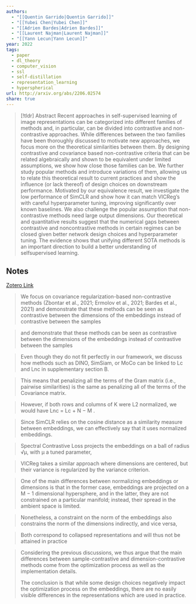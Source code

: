 ```yaml
---
authors:
  - "[[Quentin Garrido|Quentin Garrido]]"
  - "[[Yubei Chen|Yubei Chen]]"
  - "[[Adrien Bardes|Adrien Bardes]]"
  - "[[Laurent Najman|Laurent Najman]]"
  - "[[Yann Lecun|Yann Lecun]]"
year: 2022
tags:
  - paper
  - dl_theory
  - computer_vision
  - ssl
  - self-distillation
  - representation_learning
  - hyperspherical
url: http://arxiv.org/abs/2206.02574
share: true
---
```



> [!tldr] Abstract
> Recent approaches in self-supervised learning of image representations can be categorized into different families of methods and, in particular, can be divided into contrastive and non-contrastive approaches. While differences between the two families have been thoroughly discussed to motivate new approaches, we focus more on the theoretical similarities between them. By designing contrastive and covariance based non-contrastive criteria that can be related algebraically and shown to be equivalent under limited assumptions, we show how close those families can be. We further study popular methods and introduce variations of them, allowing us to relate this theoretical result to current practices and show the influence (or lack thereof) of design choices on downstream performance. Motivated by our equivalence result, we investigate the low performance of SimCLR and show how it can match VICReg’s with careful hyperparameter tuning, improving significantly over known baselines. We also challenge the popular assumption that non-contrastive methods need large output dimensions. Our theoretical and quantitative results suggest that the numerical gaps between contrastive and noncontrastive methods in certain regimes can be closed given better network design choices and hyperparameter tuning. The evidence shows that unifying different SOTA methods is an important direction to build a better understanding of selfsupervised learning.



## Notes

[Zotero Link](zotero://select/library/items/K63HST33)




> We focus on covariance regularization-based non-contrastive methods (Zbontar et al., 2021; Ermolov et al., 2021; Bardes et al., 2021) and demonstrate that these methods can be seen as contrastive between the dimensions of the embeddings instead of contrastive between the samples

> and demonstrate that these methods can be seen as contrastive between the dimensions of the embeddings instead of contrastive between the samples

> Even though they do not fit perfectly in our framework, we discuss how methods such as DINO, SimSiam, or MoCo can be linked to Lc and Lnc in supplementary section B.

> This means that penalizing all the terms of the Gram matrix (i.e., pairwise similarities) is the same as penalizing all of the terms of the Covariance matrix.


> However, if both rows and columns of K were L2 normalized, we would have Lnc = Lc + N − M .

> Since SimCLR relies on the cosine distance as a similarity measure between embeddings, we can effectively say that it uses normalized embeddings.

> Spectral Contrastive Loss projects the embeddings on a  ball of radius √μ, with μ a tuned parameter,

> VICReg takes a similar approach where dimensions are centered, but their variance is regularized by the variance criterion.

> One of the main differences between normalizing embeddings or dimensions is that in the former case, embeddings are projected on a M − 1 dimensional hypersphere, and in the latter, they are not constrained on a particular manifold; instead, their spread in the ambient space is limited.

> Nonetheless, a constraint on the norm of the embeddings also constrains the norm of the dimensions indirectly, and vice versa,

> Both correspond to collapsed representations and will thus not be attained in practice

> Considering the previous discussions, we thus argue that the main differences between sample-contrastive and dimension-contrastive methods come from the optimization process as well as the implementation details.
> 
> The conclusion is that while some design choices negatively impact the optimization process on the embeddings, there are no easily visible differences in the representations which are used in practice.
> 
> 


